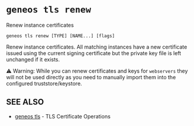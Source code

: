 # `geneos tls renew`

Renew instance certificates

```text
geneos tls renew [TYPE] [NAME...] [flags]
```

Renew instance certificates. All matching instances have a new certificate issued using the current signing certificate but the private key file is left unchanged if it exists.

⚠ Warning: While you can renew certificates and keys for `webservers` they will not be used directly as you need to manually import them into the configured truststore/keystore.

## SEE ALSO

* [geneos tls](geneos_tls.md)	 - TLS Certificate Operations
